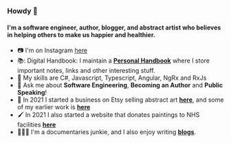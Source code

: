 ### Howdy 👋

#### I'm a software engineer, author, blogger, and abstract artist who believes in helping others to make us happier and healthier.

- 📷 I'm on Instagram [here](https://www.instagram.com/george.marklow.art/)
- 📚: Digital Handbook: I maintain a [**Personal Handbook**](https://github.com/georgemarklow/georgemarklow/blob/main/SUMMARY.md) where I store important notes, links and other interesting stuff. 
- 🌱 My skills are C#, Javascript, Typescript, Angular, NgRx and RxJs
- 💬 Ask me about **Software Engineering**, **Becoming an Author** and **Public Speaking**! 
- 🎨 In 2021 I started a business on Etsy selling abstract art [**here**](https://www.porgiepuddingandpie.com/gallery), and some of my earlier work is [**here**](https://github.com/georgemarklow/georgemarklow/blob/main/painting.md)
- 🖌️ In 2021 I also started a website that donates paintings to NHS facilities [**here**](https://www.creativityforpublicgood.co.uk/)
- 🧘🏻‍♂️ I'm a documentaries junkie, and I also enjoy writing [**blogs**](https://marklowg.medium.com/).
